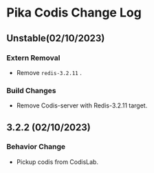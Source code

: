 # Pika Codis Change Log
## Unstable(02/10/2023)

### Extern Removal
* Remove `redis-3.2.11` .

### Build Changes
* Remove Codis-server with Redis-3.2.11 target.

## 3.2.2 (02/10/2023)
### Behavior Change
* Pickup codis from CodisLab.
